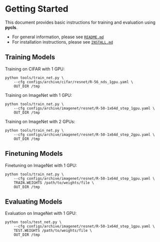 # Getting Started

This document provides basic instructions for training and evaluation using **pycls**.

- For general information, please see [`README.md`](../README.md)
- For installation instructions, please see [`INSTALL.md`](INSTALL.md)

## Training Models

Training on CIFAR with 1 GPU: 

```
python tools/train_net.py \
    --cfg configs/archive/cifar/resnet/R-56_nds_1gpu.yaml \
    OUT_DIR /tmp
```

Training on ImageNet with 1 GPU:

```
python tools/train_net.py \
    --cfg configs/archive/imagenet/resnet/R-50-1x64d_step_1gpu.yaml \
    OUT_DIR /tmp
```

Training on ImageNet with 2 GPUs:

```
python tools/train_net.py \
    --cfg configs/archive/imagenet/resnet/R-50-1x64d_step_2gpu.yaml \
    OUT_DIR /tmp
```

## Finetuning Models

Finetuning on ImageNet with 1 GPU:

```
python tools/train_net.py \
    --cfg configs/archive/imagenet/resnet/R-50-1x64d_step_1gpu.yaml \
    TRAIN.WEIGHTS /path/to/weights/file \
    OUT_DIR /tmp
```

## Evaluating Models

Evaluation on ImageNet with 1 GPU:

```
python tools/test_net.py \
    --cfg configs/archive/imagenet/resnet/R-50-1x64d_step_1gpu.yaml \
    TEST.WEIGHTS /path/to/weights/file \
    OUT_DIR /tmp
```
